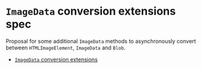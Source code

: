 
# `ImageData` conversion extensions spec

Proposal for some additional `ImageData` methods to asynchronously convert between `HTMLImageElement`, `ImageData` and `Blob`.

 * [`ImageData` conversion extensions](https://wicg.github.io/img-conversion/)
